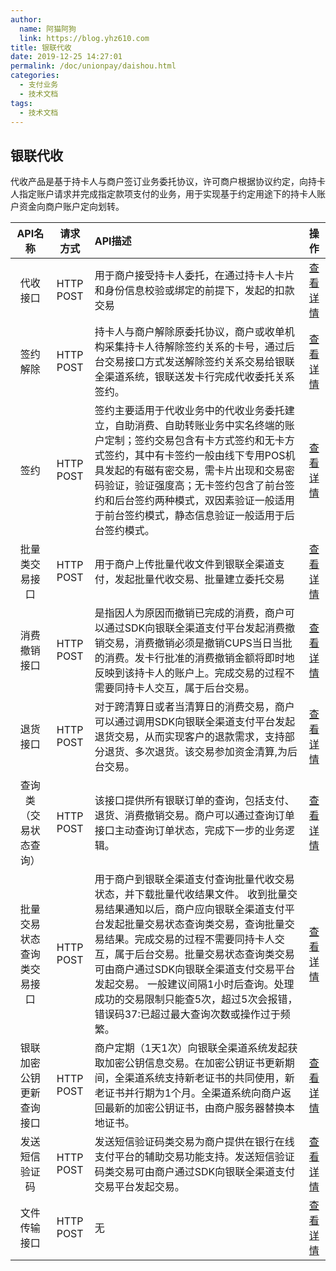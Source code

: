 ```yaml
---
author: 
  name: 阿猫阿狗
  link: https://blog.yhz610.com
title: 银联代收
date: 2019-12-25 14:27:01
permalink: /doc/unionpay/daishou.html
categories: 
  - 支付业务
  - 技术文档
tags: 
  - 技术文档
---
```

## 银联代收


代收产品是基于持卡人与商户签订业务委托协议，许可商户根据协议约定，向持卡人指定账户请求并完成指定款项支付的业务，用于实现基于约定用途下的持卡人账户资金向商户账户定向划转。

|API名称|请求方式|API描述|操作|
|:-:|:-:|:-|:-:|
|代收接口|HTTP POST|用于商户接受持卡人委托，在通过持卡人卡片和身份信息校验或绑定的前提下，发起的扣款交易|[查看详情](https://open.unionpay.com/tjweb/acproduct/APIList?acpAPIId=616&apiservId=455)|
|签约解除|HTTP POST|持卡人与商户解除原委托协议，商户或收单机构采集持卡人待解除签约关系的卡号，通过后台交易接口方式发送解除签约关系交易给银联全渠道系统，银联送发卡行完成代收委托关系签约。|[查看详情](https://open.unionpay.com/tjweb/acproduct/APIList?acpAPIId=617&apiservId=455)|
|签约|HTTP POST|签约主要适用于代收业务中的代收业务委托建立，自助消费、自助转账业务中实名终端的账户定制；签约交易包含有卡方式签约和无卡方式签约，其中有卡签约一般由线下专用POS机具发起的有磁有密交易，需卡片出现和交易密码验证，验证强度高；无卡签约包含了前台签约和后台签约两种模式，双因素验证一般适用于前台签约模式，静态信息验证一般适用于后台签约模式。|[查看详情](https://open.unionpay.com/tjweb/acproduct/APIList?acpAPIId=618&apiservId=455)|
|批量类交易接口|HTTP POST|用于商户上传批量代收文件到银联全渠道支付，发起批量代收交易、批量建立委托交易|[查看详情](https://open.unionpay.com/tjweb/acproduct/APIList?acpAPIId=619&apiservId=455)|
|消费撤销接口|HTTP POST|是指因人为原因而撤销已完成的消费，商户可以通过SDK向银联全渠道支付平台发起消费撤销交易，消费撤销必须是撤销CUPS当日当批的消费。发卡行批准的消费撤销金额将即时地反映到该持卡人的账户上。完成交易的过程不需要同持卡人交互，属于后台交易。|[查看详情](https://open.unionpay.com/tjweb/acproduct/APIList?acpAPIId=620&apiservId=455)|
|退货接口|HTTP POST|对于跨清算日或者当清算日的消费交易，商户可以通过调用SDK向银联全渠道支付平台发起退货交易，从而实现客户的退款需求，支持部分退货、多次退货。该交易参加资金清算,为后台交易。|[查看详情](https://open.unionpay.com/tjweb/acproduct/APIList?acpAPIId=621&apiservId=455)|
|查询类（交易状态查询）|HTTP POST|	该接口提供所有银联订单的查询，包括支付、退货、消费撤销交易。商户可以通过查询订单接口主动查询订单状态，完成下一步的业务逻辑。|[查看详情](https://open.unionpay.com/tjweb/acproduct/APIList?acpAPIId=622&apiservId=455)|
|批量交易状态查询类交易接口|HTTP POST|用于商户到银联全渠道支付查询批量代收交易状态，并下载批量代收结果文件。 收到批量交易结果通知以后，商户应向银联全渠道支付平台发起批量交易状态查询类交易，查询批量交易结果。完成交易的过程不需要同持卡人交互，属于后台交易。批量交易状态查询类交易可由商户通过SDK向银联全渠道支付交易平台发起交易。 一般建议间隔1小时后查询。处理成功的交易限制只能查5次，超过5次会报错，错误码37:已超过最大查询次数或操作过于频繁。|[查看详情](https://open.unionpay.com/tjweb/acproduct/APIList?acpAPIId=623&apiservId=455)|
|银联加密公钥更新查询接口|HTTP POST|	商户定期（1天1次）向银联全渠道系统发起获取加密公钥信息交易。在加密公钥证书更新期间，全渠道系统支持新老证书的共同使用，新老证书并行期为1个月。全渠道系统向商户返回最新的加密公钥证书，由商户服务器替换本地证书。|[查看详情](https://open.unionpay.com/tjweb/acproduct/APIList?acpAPIId=624&apiservId=455)|
|发送短信验证码|HTTP POST|发送短信验证码类交易为商户提供在银行在线支付平台的辅助交易功能支持。发送短信验证码类交易可由商户通过SDK向银联全渠道支付交易平台发起交易。|[查看详情](https://open.unionpay.com/tjweb/acproduct/APIList?acpAPIId=625&apiservId=455)|
|文件传输接口|HTTP POST|无|[查看详情](https://open.unionpay.com/tjweb/acproduct/APIList?acpAPIId=626&apiservId=455)|
